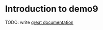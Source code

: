 # Introduction to demo9

TODO: write [great documentation](http://jacobian.org/writing/what-to-write/)
